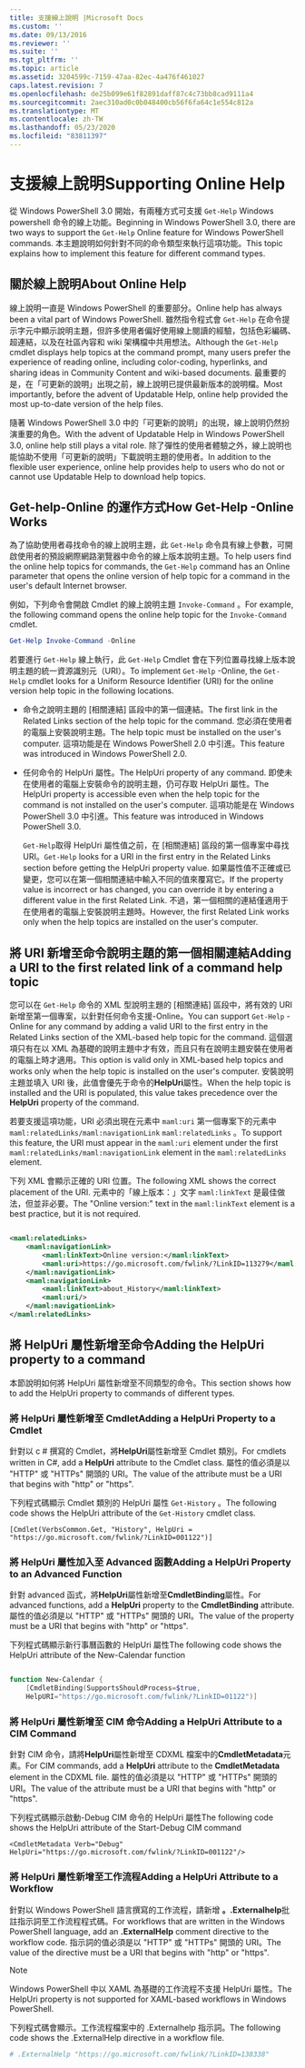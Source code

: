 ```yaml
---
title: 支援線上說明 |Microsoft Docs
ms.custom: ''
ms.date: 09/13/2016
ms.reviewer: ''
ms.suite: ''
ms.tgt_pltfrm: ''
ms.topic: article
ms.assetid: 3204599c-7159-47aa-82ec-4a476f461027
caps.latest.revision: 7
ms.openlocfilehash: de25b099e61f82891daff87c4c73bb8cad9111a4
ms.sourcegitcommit: 2aec310ad0c0b048400cb56f6fa64c1e554c812a
ms.translationtype: MT
ms.contentlocale: zh-TW
ms.lasthandoff: 05/23/2020
ms.locfileid: "83811397"
---
```

# <a name="supporting-online-help"></a><span data-ttu-id="7cc4e-102">支援線上說明</span><span class="sxs-lookup"><span data-stu-id="7cc4e-102">Supporting Online Help</span></span>

<span data-ttu-id="7cc4e-103">從 Windows PowerShell 3.0 開始，有兩種方式可支援 `Get-Help` Windows powershell 命令的線上功能。</span><span class="sxs-lookup"><span data-stu-id="7cc4e-103">Beginning in Windows PowerShell 3.0, there are two ways to support the `Get-Help` Online feature for Windows PowerShell commands.</span></span> <span data-ttu-id="7cc4e-104">本主題說明如何針對不同的命令類型來執行這項功能。</span><span class="sxs-lookup"><span data-stu-id="7cc4e-104">This topic explains how to implement this feature for different command types.</span></span>

## <a name="about-online-help"></a><span data-ttu-id="7cc4e-105">關於線上說明</span><span class="sxs-lookup"><span data-stu-id="7cc4e-105">About Online Help</span></span>

<span data-ttu-id="7cc4e-106">線上說明一直是 Windows PowerShell 的重要部分。</span><span class="sxs-lookup"><span data-stu-id="7cc4e-106">Online help has always been a vital part of Windows PowerShell.</span></span> <span data-ttu-id="7cc4e-107">雖然指令程式會 `Get-Help` 在命令提示字元中顯示說明主題，但許多使用者偏好使用線上閱讀的經驗，包括色彩編碼、超連結，以及在社區內容和 wiki 架構檔中共用想法。</span><span class="sxs-lookup"><span data-stu-id="7cc4e-107">Although the `Get-Help` cmdlet displays help topics at the command prompt, many users prefer the experience of reading online, including color-coding, hyperlinks, and sharing ideas in Community Content and wiki-based documents.</span></span> <span data-ttu-id="7cc4e-108">最重要的是，在「可更新的說明」出現之前，線上說明已提供最新版本的說明檔。</span><span class="sxs-lookup"><span data-stu-id="7cc4e-108">Most importantly, before the advent of Updatable Help, online help provided the most up-to-date version of the help files.</span></span>

<span data-ttu-id="7cc4e-109">隨著 Windows PowerShell 3.0 中的「可更新的說明」的出現，線上說明仍然扮演重要的角色。</span><span class="sxs-lookup"><span data-stu-id="7cc4e-109">With the advent of Updatable Help in Windows PowerShell 3.0, online help still plays a vital role.</span></span> <span data-ttu-id="7cc4e-110">除了彈性的使用者體驗之外，線上說明也能協助不使用「可更新的說明」下載說明主題的使用者。</span><span class="sxs-lookup"><span data-stu-id="7cc4e-110">In addition to the flexible user experience, online help provides help to users who do not or cannot use Updatable Help to download help topics.</span></span>

## <a name="how-get-help--online-works"></a><span data-ttu-id="7cc4e-111">Get-help-Online 的運作方式</span><span class="sxs-lookup"><span data-stu-id="7cc4e-111">How Get-Help -Online Works</span></span>

<span data-ttu-id="7cc4e-112">為了協助使用者尋找命令的線上說明主題，此 `Get-Help` 命令具有線上參數，可開啟使用者的預設網際網路瀏覽器中命令的線上版本說明主題。</span><span class="sxs-lookup"><span data-stu-id="7cc4e-112">To help users find the online help topics for commands, the `Get-Help` command has an Online parameter that opens the online version of help topic for a command in the user's default Internet browser.</span></span>

<span data-ttu-id="7cc4e-113">例如，下列命令會開啟 Cmdlet 的線上說明主題 `Invoke-Command` 。</span><span class="sxs-lookup"><span data-stu-id="7cc4e-113">For example, the following command opens the online help topic for the `Invoke-Command` cmdlet.</span></span>

```powershell
Get-Help Invoke-Command -Online
```

<span data-ttu-id="7cc4e-114">若要進行 `Get-Help` 線上執行，此 `Get-Help` Cmdlet 會在下列位置尋找線上版本說明主題的統一資源識別元（URI）。</span><span class="sxs-lookup"><span data-stu-id="7cc4e-114">To implement `Get-Help` -Online, the `Get-Help` cmdlet looks for a Uniform Resource Identifier (URI) for the online version help topic in the following locations.</span></span>

- <span data-ttu-id="7cc4e-115">命令之說明主題的 [相關連結] 區段中的第一個連結。</span><span class="sxs-lookup"><span data-stu-id="7cc4e-115">The first link in the Related Links section of the help topic for the command.</span></span> <span data-ttu-id="7cc4e-116">您必須在使用者的電腦上安裝說明主題。</span><span class="sxs-lookup"><span data-stu-id="7cc4e-116">The help topic must be installed on the user's computer.</span></span> <span data-ttu-id="7cc4e-117">這項功能是在 Windows PowerShell 2.0 中引進。</span><span class="sxs-lookup"><span data-stu-id="7cc4e-117">This feature was introduced in Windows PowerShell 2.0.</span></span>

- <span data-ttu-id="7cc4e-118">任何命令的 HelpUri 屬性。</span><span class="sxs-lookup"><span data-stu-id="7cc4e-118">The HelpUri property of any command.</span></span> <span data-ttu-id="7cc4e-119">即使未在使用者的電腦上安裝命令的說明主題，仍可存取 HelpUri 屬性。</span><span class="sxs-lookup"><span data-stu-id="7cc4e-119">The HelpUri property is accessible even when the help topic for the command is not installed on the user's computer.</span></span> <span data-ttu-id="7cc4e-120">這項功能是在 Windows PowerShell 3.0 中引進。</span><span class="sxs-lookup"><span data-stu-id="7cc4e-120">This feature was introduced in Windows PowerShell 3.0.</span></span>

  <span data-ttu-id="7cc4e-121">`Get-Help`取得 HelpUri 屬性值之前，在 [相關連結] 區段的第一個專案中尋找 URI。</span><span class="sxs-lookup"><span data-stu-id="7cc4e-121">`Get-Help` looks for a URI in the first entry in the Related Links section before getting the HelpUri property value.</span></span> <span data-ttu-id="7cc4e-122">如果屬性值不正確或已變更，您可以在第一個相關連結中輸入不同的值來覆寫它。</span><span class="sxs-lookup"><span data-stu-id="7cc4e-122">If the property value is incorrect or has changed, you can override it by entering a different value in the first Related Link.</span></span> <span data-ttu-id="7cc4e-123">不過，第一個相關的連結僅適用于在使用者的電腦上安裝說明主題時。</span><span class="sxs-lookup"><span data-stu-id="7cc4e-123">However, the first Related Link works only when the help topics are installed on the user's computer.</span></span>

## <a name="adding-a-uri-to-the-first-related-link-of-a-command-help-topic"></a><span data-ttu-id="7cc4e-124">將 URI 新增至命令說明主題的第一個相關連結</span><span class="sxs-lookup"><span data-stu-id="7cc4e-124">Adding a URI to the first related link of a command help topic</span></span>

<span data-ttu-id="7cc4e-125">您可以在 `Get-Help` 命令的 XML 型說明主題的 [相關連結] 區段中，將有效的 URI 新增至第一個專案，以針對任何命令支援-Online。</span><span class="sxs-lookup"><span data-stu-id="7cc4e-125">You can support `Get-Help` -Online for any command by adding a valid URI to the first entry in the Related Links section of the XML-based help topic for the command.</span></span> <span data-ttu-id="7cc4e-126">這個選項只有在以 XML 為基礎的說明主題中才有效，而且只有在說明主題安裝在使用者的電腦上時才適用。</span><span class="sxs-lookup"><span data-stu-id="7cc4e-126">This option is valid only in XML-based help topics and works only when the help topic is installed on the user's computer.</span></span> <span data-ttu-id="7cc4e-127">安裝說明主題並填入 URI 後，此值會優先于命令的**HelpUri**屬性。</span><span class="sxs-lookup"><span data-stu-id="7cc4e-127">When the help topic is installed and the URI is populated, this value takes precedence over the **HelpUri** property of the command.</span></span>

<span data-ttu-id="7cc4e-128">若要支援這項功能，URI 必須出現在元素中 `maml:uri` 第一個專案下的元素中 `maml:relatedLinks/maml:navigationLink` `maml:relatedLinks` 。</span><span class="sxs-lookup"><span data-stu-id="7cc4e-128">To support this feature, the URI must appear in the `maml:uri` element under the first `maml:relatedLinks/maml:navigationLink` element in the `maml:relatedLinks` element.</span></span>

<span data-ttu-id="7cc4e-129">下列 XML 會顯示正確的 URI 位置。</span><span class="sxs-lookup"><span data-stu-id="7cc4e-129">The following XML shows the correct placement of the URI.</span></span> <span data-ttu-id="7cc4e-130">元素中的「線上版本：」文字 `maml:linkText` 是最佳做法，但並非必要。</span><span class="sxs-lookup"><span data-stu-id="7cc4e-130">The "Online version:" text in the `maml:linkText` element is a best practice, but it is not required.</span></span>

```xml

<maml:relatedLinks>
    <maml:navigationLink>
        <maml:linkText>Online version:</maml:linkText>
        <maml:uri>https://go.microsoft.com/fwlink/?LinkID=113279</maml:uri>
    </maml:navigationLink>
    <maml:navigationLink>
        <maml:linkText>about_History</maml:linkText>
        <maml:uri/>
    </maml:navigationLink>
</maml:relatedLinks>
```

## <a name="adding-the-helpuri-property-to-a-command"></a><span data-ttu-id="7cc4e-131">將 HelpUri 屬性新增至命令</span><span class="sxs-lookup"><span data-stu-id="7cc4e-131">Adding the HelpUri property to a command</span></span>

<span data-ttu-id="7cc4e-132">本節說明如何將 HelpUri 屬性新增至不同類型的命令。</span><span class="sxs-lookup"><span data-stu-id="7cc4e-132">This section shows how to add the HelpUri property to commands of different types.</span></span>

### <a name="adding-a-helpuri-property-to-a-cmdlet"></a><span data-ttu-id="7cc4e-133">將 HelpUri 屬性新增至 Cmdlet</span><span class="sxs-lookup"><span data-stu-id="7cc4e-133">Adding a HelpUri Property to a Cmdlet</span></span>

<span data-ttu-id="7cc4e-134">針對以 c # 撰寫的 Cmdlet，將**HelpUri**屬性新增至 Cmdlet 類別。</span><span class="sxs-lookup"><span data-stu-id="7cc4e-134">For cmdlets written in C#, add a **HelpUri** attribute to the Cmdlet class.</span></span> <span data-ttu-id="7cc4e-135">屬性的值必須是以 "HTTP" 或 "HTTPs" 開頭的 URI。</span><span class="sxs-lookup"><span data-stu-id="7cc4e-135">The value of the attribute must be a URI that begins with "http" or "https".</span></span>

<span data-ttu-id="7cc4e-136">下列程式碼顯示 Cmdlet 類別的 HelpUri 屬性 `Get-History` 。</span><span class="sxs-lookup"><span data-stu-id="7cc4e-136">The following code shows the HelpUri attribute of the `Get-History` cmdlet class.</span></span>

```
[Cmdlet(VerbsCommon.Get, "History", HelpUri = "https://go.microsoft.com/fwlink/?LinkID=001122")]
```

### <a name="adding-a-helpuri-property-to-an-advanced-function"></a><span data-ttu-id="7cc4e-137">將 HelpUri 屬性加入至 Advanced 函數</span><span class="sxs-lookup"><span data-stu-id="7cc4e-137">Adding a HelpUri Property to an Advanced Function</span></span>

<span data-ttu-id="7cc4e-138">針對 advanced 函式，將**HelpUri**屬性新增至**CmdletBinding**屬性。</span><span class="sxs-lookup"><span data-stu-id="7cc4e-138">For advanced functions, add a **HelpUri** property to the **CmdletBinding** attribute.</span></span> <span data-ttu-id="7cc4e-139">屬性的值必須是以 "HTTP" 或 "HTTPs" 開頭的 URI。</span><span class="sxs-lookup"><span data-stu-id="7cc4e-139">The value of the property must be a URI that begins with "http" or "https".</span></span>

<span data-ttu-id="7cc4e-140">下列程式碼顯示新行事曆函數的 HelpUri 屬性</span><span class="sxs-lookup"><span data-stu-id="7cc4e-140">The following code shows the HelpUri attribute of the New-Calendar function</span></span>

```powershell

function New-Calendar {
    [CmdletBinding(SupportsShouldProcess=$true,
    HelpURI="https://go.microsoft.com/fwlink/?LinkID=01122")]
```

### <a name="adding-a-helpuri-attribute-to-a-cim-command"></a><span data-ttu-id="7cc4e-141">將 HelpUri 屬性新增至 CIM 命令</span><span class="sxs-lookup"><span data-stu-id="7cc4e-141">Adding a HelpUri Attribute to a CIM Command</span></span>

<span data-ttu-id="7cc4e-142">針對 CIM 命令，請將**HelpUri**屬性新增至 CDXML 檔案中的**CmdletMetadata**元素。</span><span class="sxs-lookup"><span data-stu-id="7cc4e-142">For CIM commands, add a **HelpUri** attribute to the **CmdletMetadata** element in the CDXML file.</span></span> <span data-ttu-id="7cc4e-143">屬性的值必須是以 "HTTP" 或 "HTTPs" 開頭的 URI。</span><span class="sxs-lookup"><span data-stu-id="7cc4e-143">The value of the attribute must be a URI that begins with "http" or "https".</span></span>

<span data-ttu-id="7cc4e-144">下列程式碼顯示啟動-Debug CIM 命令的 HelpUri 屬性</span><span class="sxs-lookup"><span data-stu-id="7cc4e-144">The following code shows the HelpUri attribute of the Start-Debug CIM command</span></span>

```
<CmdletMetadata Verb="Debug" HelpUri="https://go.microsoft.com/fwlink/?LinkID=001122"/>
```

### <a name="adding-a-helpuri-attribute-to-a-workflow"></a><span data-ttu-id="7cc4e-145">將 HelpUri 屬性新增至工作流程</span><span class="sxs-lookup"><span data-stu-id="7cc4e-145">Adding a HelpUri Attribute to a Workflow</span></span>

<span data-ttu-id="7cc4e-146">針對以 Windows PowerShell 語言撰寫的工作流程，請新增 **。.Externalhelp**批註指示詞至工作流程程式碼。</span><span class="sxs-lookup"><span data-stu-id="7cc4e-146">For workflows that are written in the Windows PowerShell language, add an **.ExternalHelp** comment directive to the workflow code.</span></span> <span data-ttu-id="7cc4e-147">指示詞的值必須是以 "HTTP" 或 "HTTPs" 開頭的 URI。</span><span class="sxs-lookup"><span data-stu-id="7cc4e-147">The value of the directive must be a URI that begins with "http" or "https".</span></span>

> [!NOTE]
> <span data-ttu-id="7cc4e-148">Windows PowerShell 中以 XAML 為基礎的工作流程不支援 HelpUri 屬性。</span><span class="sxs-lookup"><span data-stu-id="7cc4e-148">The HelpUri property is not supported for XAML-based workflows in Windows PowerShell.</span></span>

<span data-ttu-id="7cc4e-149">下列程式碼會顯示。工作流程檔案中的 .Externalhelp 指示詞。</span><span class="sxs-lookup"><span data-stu-id="7cc4e-149">The following code shows the .ExternalHelp directive in a workflow file.</span></span>

```powershell
# .ExternalHelp "https://go.microsoft.com/fwlink/?LinkID=138338"
```
